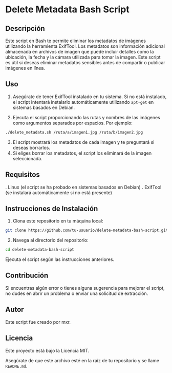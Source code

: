 
# Delete Metadata Bash Script

## Descripción

Este script en Bash te permite eliminar los metadatos de imágenes utilizando la herramienta ExifTool. Los metadatos son información adicional almacenada en archivos de imagen que puede incluir detalles como la ubicación, la fecha y la cámara utilizada para tomar la imagen. Este script es útil si deseas eliminar metadatos sensibles antes de compartir o publicar imágenes en línea.

## Uso

1. Asegúrate de tener ExifTool instalado en tu sistema. Si no está instalado, el script intentará instalarlo automáticamente utilizando `apt-get` en sistemas basados en Debian.

2. Ejecuta el script proporcionando las rutas y nombres de las imágenes como argumentos separados por espacios. Por ejemplo:

```bash
./delete_metadata.sh /ruta/a/imagen1.jpg /ruta/b/imagen2.jpg
```
3. El script mostrará los metadatos de cada imagen y te preguntará si deseas borrarlos.
4. Si eliges borrar los metadatos, el script los eliminará de la imagen seleccionada.

## Requisitos
. Linux (el script se ha probado en sistemas basados en Debian)
. ExifTool (se instalará automáticamente si no está presente)

## Instrucciones de Instalación

1. Clona este repositorio en tu máquina local:

```bash
git clone https://github.com/tu-usuario/delete-metadata-bash-script.git
```
2. Navega al directorio del repositorio:
```bash
cd delete-metadata-bash-script
```
Ejecuta el script según las instrucciones anteriores.

## Contribución
Si encuentras algún error o tienes alguna sugerencia para mejorar el script, no dudes en abrir un problema o enviar una solicitud de extracción.

## Autor
Este script fue creado por mxr.

## Licencia
Este proyecto está bajo la Licencia MIT.

Asegúrate de que este archivo esté en la raíz de tu repositorio y se llame `README.md`.







